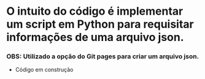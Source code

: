 # O intuito do código é implementar um script em Python para requisitar  informações de uma arquivo json. 

### OBS: Utilizado a opção do Git pages para criar um arquivo json.

- Código em construção
